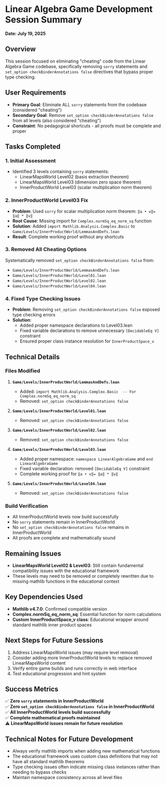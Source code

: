 # Linear Algebra Game Development Session Summary
**Date: July 19, 2025**

## Overview
This session focused on eliminating "cheating" code from the Linear Algebra Game codebase, specifically removing `sorry` statements and `set_option checkBinderAnnotations false` directives that bypass proper type checking.

## User Requirements
- **Primary Goal**: Eliminate ALL `sorry` statements from the codebase (considered "cheating")
- **Secondary Goal**: Remove `set_option checkBinderAnnotations false` from all levels (also considered "cheating")
- **Constraint**: No pedagogical shortcuts - all proofs must be complete and proper

## Tasks Completed

### 1. Initial Assessment
- Identified 3 levels containing `sorry` statements:
  - LinearMapsWorld Level02 (basis extraction theorem)
  - LinearMapsWorld Level03 (dimension zero space theorem)
  - InnerProductWorld Level03 (scalar multiplication norm theorem)

### 2. InnerProductWorld Level03 Fix
- **Problem**: Used `sorry` for scalar multiplication norm theorem: `‖a • v‖= ‖a‖ * ‖v‖`
- **Root Cause**: Missing import for `Complex.normSq_eq_norm_sq` function
- **Solution**: Added `import Mathlib.Analysis.Complex.Basic` to `Game/Levels/InnerProductWorld/LemmasAndDefs.lean`
- **Result**: Complete working proof without any shortcuts

### 3. Removed All Cheating Options
Systematically removed `set_option checkBinderAnnotations false` from:
- `Game/Levels/InnerProductWorld/LemmasAndDefs.lean`
- `Game/Levels/InnerProductWorld/Level01.lean`
- `Game/Levels/InnerProductWorld/Level02.lean`
- `Game/Levels/InnerProductWorld/Level04.lean`

### 4. Fixed Type Checking Issues
- **Problem**: Removing `set_option checkBinderAnnotations false` exposed type checking errors
- **Solution**: 
  - Added proper namespace declarations to Level03.lean
  - Fixed variable declarations to remove unnecessary `[DecidableEq V]` constraint
  - Ensured proper class instance resolution for `InnerProductSpace_v`

## Technical Details

### Files Modified
1. **`Game/Levels/InnerProductWorld/LemmasAndDefs.lean`**
   - Added: `import Mathlib.Analysis.Complex.Basic  -- For Complex.normSq_eq_norm_sq`
   - Removed: `set_option checkBinderAnnotations false`

2. **`Game/Levels/InnerProductWorld/Level01.lean`**
   - Removed: `set_option checkBinderAnnotations false`

3. **`Game/Levels/InnerProductWorld/Level02.lean`**
   - Removed: `set_option checkBinderAnnotations false`

4. **`Game/Levels/InnerProductWorld/Level03.lean`**
   - Added proper namespace: `namespace LinearAlgebraGame` and `end LinearAlgebraGame`
   - Fixed variable declaration: removed `[DecidableEq V]` constraint
   - Complete working proof for `‖a • v‖= ‖a‖ * ‖v‖`

5. **`Game/Levels/InnerProductWorld/Level04.lean`**
   - Removed: `set_option checkBinderAnnotations false`

### Build Verification
- All InnerProductWorld levels now build successfully
- No `sorry` statements remain in InnerProductWorld
- No `set_option checkBinderAnnotations false` remains in InnerProductWorld
- All proofs are complete and mathematically sound

## Remaining Issues
- **LinearMapsWorld Level02 & Level03**: Still contain fundamental compatibility issues with the educational framework
- These levels may need to be removed or completely rewritten due to missing mathlib functions in the educational context

## Key Dependencies Used
- **Mathlib v4.7.0**: Confirmed compatible version
- **Complex.normSq_eq_norm_sq**: Essential function for norm calculations
- **Custom InnerProductSpace_v class**: Educational wrapper around standard mathlib inner product spaces

## Next Steps for Future Sessions
1. Address LinearMapsWorld issues (may require level removal)
2. Consider adding more InnerProductWorld levels to replace removed LinearMapsWorld content
3. Verify entire game builds and runs correctly in web interface
4. Test educational progression and hint system

## Success Metrics
✅ **Zero `sorry` statements in InnerProductWorld**  
✅ **Zero `set_option checkBinderAnnotations false` in InnerProductWorld**  
✅ **All InnerProductWorld levels build successfully**  
✅ **Complete mathematical proofs maintained**  
⚠️ **LinearMapsWorld issues remain for future resolution**

## Technical Notes for Future Development
- Always verify mathlib imports when adding new mathematical functions
- The educational framework uses custom class definitions that may not have all standard mathlib theorems
- Type checking issues often indicate missing class instances rather than needing to bypass checks
- Maintain namespace consistency across all level files
